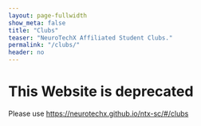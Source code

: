 ```yaml
---
layout: page-fullwidth
show_meta: false
title: "Clubs"
teaser: "NeuroTechX Affiliated Student Clubs."
permalink: "/clubs/"
header: no
---
```


# This Website is deprecated

Please use <https://neurotechx.github.io/ntx-sc/#/clubs>

<!--- 
## NTX Student Clubs Participating to the 2019 Competition

<div class="contributor" markdown="1">

| --- | --- | --- |
[![SynapsETS]({{ site.url }}{{ site.baseurl }}/images/SC-Logos/SynapsETS.png "École de Technologie Supérieure")](http://synapsets.etsmtl.ca/) | [![Polycortex]({{ site.url }}{{ site.baseurl }}/images/SC-Logos/PolyCortex.png "Polytechnique de Montréal")](http://polycortex.polymtl.ca/) | [![NeuroTechUofT]({{ site.url }}{{ site.baseurl }}/images/SC-Logos/NeurotechUofT.png "University of Toronto")](https://neurotechuoft.com/)
| SynapsETS - École de Technologie Supérieure | Polycortex - Polytechnique de Montréal | NeuroTechUofT - University of Toronto |

| --- | --- | --- |
[![MENTAL]({{ site.url }}{{ site.baseurl }}/images/SC-Logos/McGillNeuroTech.png "McGill University")](http://www.facebook.com/McGillNeurotech) | [![MINT]({{ site.url }}{{ site.baseurl }}/images/SC-Logos/MINT.png "University of British Columbia")](https://ubcmint.github.io/) | [![MACTION]({{ site.url }}{{ site.baseurl }}/images/SC-Logos/MactionPotential.jpg "McMaster University")](https://sites.google.com/view/mactionpotential/home)
| McGill NeuroTech - McGill University | MINT - UBC | Maction Potential - McMaster University |

| --- | --- | --- |
[![BERKELEY]({{ site.url }}{{ site.baseurl }}/images/SC-Logos/NTBerkeley.png "University of California, Berkeley")](https://neurotech.berkeley.edu/) | [![MERLIN]({{ site.url }}{{ site.baseurl }}/images/SC-Logos/Merlin.png "Queen's University")](http://www.queensneurotech.ca/) | [![BrainStormBGU]({{ site.url }}{{ site.baseurl }}/images/SC-Logos/BrainStormBGU.png "Ben-Gurion University")](https://www.brainstormil.com/)
| NeuroTech@Berkeley - UC Berkeley | Merlin Neurotech - Queen's University | BrainStorm BGU - Ben-Gurion University |

| --- | --- | --- |
[![CRUX]({{ site.url }}{{ site.baseurl }}/images/SC-Logos/CruX_UCLA.png "UCLA")](https://www.cruxucla.com/) | [![NAT]({{ site.url }}{{ site.baseurl }}/images/SC-Logos/NeurAlbertaTech.png "NeurAlbertaTech")](https://natuab.ca/) | [![NanLab]({{ site.url }}{{ site.baseurl }}/images/SC-Logos/NaNLab.png "Nan Lab")](https://iunanl.github.io/nanl/ ) 
| CruX - UCLA | NeurAlbertaTech - University of Alberta | NaN Lab - Innopolis U. (Russia) |

| --- | --- | --- |
[![NTOhioState]({{ site.url }}{{ site.baseurl }}/images/SC-Logos/NTatOhioState.png "Ohio State University")](http://org.osu.edu/neurotech/) | [![NeurotechUSC]({{ site.url }}{{ site.baseurl }}/images/SC-Logos/NeurotechUSC.png "University of Southern California")](https://www.neurotechusc.org/) | [![NRGYork]({{ site.url }}{{ site.baseurl }}/images/SC-Logos/NRG-York.png "York University")](https://www.facebook.com/NRGyorkU)
| NeuroTech at Ohio State | NeurotechUSC - University of Southern California | Neuroscience Research Group at York University |

| --- | --- | --- |
[![NTUIUC]({{ site.url }}{{ site.baseurl }}/images/SC-Logos/NTUIUC.png "UIUC")](http://neurotech.web.illinois.edu/) | [![UVICNT]({{ site.url }}{{ site.baseurl }}/images/SC-Logos/UVICNT.png "University of Victoria")](https://uvicneurotech.github.io/) | [![UCDavis]({{ site.url }}{{ site.baseurl }}/images/SC-Logos/NeurotechDavis.png "UC Davis")](https://neurotechdavis.org/)
| NeuroTech@UIUC - U. of Illinois at Urbana-Champaign | UVic Neurotech - University of Victoria | Neurotech@Davis - UC Davis |

| --- | --- | --- |
[![NTUCB]({{ site.url }}{{ site.baseurl }}/images/SC-Logos/NeurotechUCB.png "Universidad Catolica Boliviana (UCB)")](https://lpz.ucb.edu.bo/neurotech-ucb/) |  | [![NEURAPILOT]({{ site.url }}{{ site.baseurl }}/images/SC-Logos/NEURAPILOT.png "Oregon State University")](https://github.com/neurapilot/Neurapilot )
| Neurotech UCB - Universidad Catolica Boliviana (UCB) | X | NEURAPILOT - Oregon State University |

| --- | --- | --- |
 [![UCSD]({{ site.url }}{{ site.baseurl }}/images/SC-Logos/TNT-UCSD.png "UCSD")](http://neurotechx.ucsd.edu/) | [![NTSC]({{ site.url }}{{ site.baseurl }}/images/SC-Logos/NeuroTechSC.png "NTSC")](https://neurotech.ucsc.edu/index.html) | [![Axon]({{ site.url }}{{ site.baseurl }}/images/SC-Logos/AxonBPGC.png "BITS Pilani")](https://axonbpgc.github.io/)
| Triton NeuroTech - UCSD | NeuroTechSC - UC Santa Cruz | Axon - BITS Pilani, Goa |


## Newest student clubs

<div class="contributor" markdown="1">

--- | --- | ---
[![NTI]({{ site.url }}{{ site.baseurl }}/images/SC-Logos/WashU.png "Washington University in St. Louis")](https://sites.wustl.edu/neurotechx/) | [![NTW]({{ site.url }}{{ site.baseurl }}/images/SC-Logos/NeuroinformaticsWarsaw.png "Neuroinformatics Student Club - Warsaw")](https://knneuro.fuw.edu.pl/) | [![ITBA]({{ site.url }}{{ site.baseurl }}/images/SC-Logos/Brainware.png "Instituto Tecnológico de Buenos Aires")](https://brainwareitba.github.io)
WashU NeuroTech - Washington U. in St. Louis | Neuroinformatics Student Club - U. of Warsaw | Brainware - Instituto Tecnológico de Buenos Aires (ITBA)

| --- | --- | --- |
| [![UW]({{ site.url }}{{ site.baseurl }}/images/SC-Logos/SynapTechUW.png "Synaptech - UW")](https://synaptechuw.org/) | [![NCU]({{ site.url }}{{ site.baseurl }}/images/SC-Logos/NCU.png "Nicolaus Copernicus University in Toruń")](https://neurotech.umk.pl/pages/main_page/?lang=en) | [![Waterloo]({{ site.url }}{{ site.baseurl }}/images/SC-Logos/WatoLink.png "WATOLINK - Waterloo")](https://www.watolink.com/) | 
| Synaptech - U. of Washington | Neurotechtor - NCU (Poland) | WATOLINK - Waterloo |

</div>

## Alumni

<div class="contributor" markdown="1">

| --- | --- | --- |
[![BSYS]({{ site.url }}{{ site.baseurl }}/images/SC-Logos/BSYS.png "Concordia University")](http://bsys.ca/index.html) | [![NEUROSS]({{ site.url }}{{ site.baseurl }}/images/SC-Logos/Neuross.png "Nanyang Technological University")](#link) | [![GENESYS]({{ site.url }}{{ site.baseurl }}/images/SC-Logos/GENESYS.png "Carleton University")](https://genesysgroup.github.io/) |
| BSYS - Concordia University | Neuross - Nanyang Technological University  | GENESYS - Carleton University |

| --- | --- | --- |
| [![NTI]({{ site.url }}{{ site.baseurl }}/images/SC-Logos/ntiu.png "Indiana University")](https://neurotechiu.wordpress.com/) | [![UWaterloo]({{ site.url }}{{ site.baseurl }}/images/SC-Logos/Cortech.png "University of Waterloo")](http://neurotechuw.com/) | [![NEUROMADS]({{ site.url }}{{ site.baseurl }}/images/SC-Logos/neuromads.png "Pompeu Fabra University")](http://neuromads.sitemantic.com/neuromads/) |
NeuroTechIU - Indiana University | Cortech - University of Waterloo | NeuroMADS |

</div>

-->
